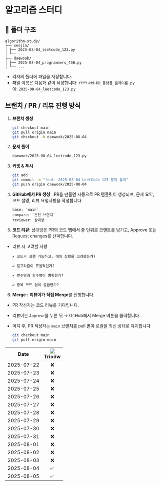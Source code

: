 # 알고리즘 스터디

## 📁 폴더 구조

```
algorithm-study/
├── seojin/
│ ├── 2025-08-04_leetcode_123.py
│ └── ...
├── daewook/
│ ├── 2025-08-04_programmers_456.py
│ └── ...
```

- 각자의 폴더에 파일을 저장합니다.
- 파일 이름은 다음과 같이 작성합니다: `YYYY-MM-DD_플랫폼_문제이름.py`  
  예: `2025-08-04_leetcode_123.py`



## 브랜치 / PR / 리뷰 진행 방식

1. **브랜치 생성**

   ```bash
   git checkout main
   git pull origin main
   git checkout -b daewook/2025-08-04
   ```

2. **문제 풀이**

   ```bash
   daewook/2025-08-04_leetcode_123.py
   ```

3. **커밋 & 푸시**

   ```bash
   git add .
   git commit -m "feat: 2025-08-04 LeetCode 123 문제 풀이"
   git push origin daewook/2025-08-04
   ```

4. **GitHub에서 PR 생성** : PR을 만들면 자동으로 PR 템플릿이 생성되며, 문제 요약, 코드 설명, 리뷰 요청사항을 작성합니다.

   ```
   base: `main`
   compare: `본인 브랜치`
   reviewer: 상대방
   ```

5. **코드 리뷰**: 상대방은 PR의 코드 탭에서 줄 단위로 코멘트를 남기고, Approve 또는 Request changes를 선택합니다.

- 리뷰 시 고려할 사항

  ```
  ✔ 코드가 실행 가능하고, 예외 상황을 고려했는가?

  ✔ 알고리즘이 효율적인가?

  ✔ 변수명과 함수명이 명확한가?

  ✔ 중복 코드 없이 깔끔한가?
  ```

6. **Merge** : **리뷰어가 직접 Merge**를 진행합니다.

- PR 작성자는 코드 리뷰를 기다립니다.
- 리뷰어는 `Approve`를 누른 뒤 → GitHub에서 Merge 버튼을 클릭합니다.
- 머지 후, PR 작성자는 `main` 브랜치를 pull 받아 로컬을 최신 상태로 유지합니다

   ```bash
   git checkout main
   git pull origin main
   ```

<!--PR_TABLE_START-->
| Date       | ![](https://avatars.githubusercontent.com/u/117421342?v=4&s=20)<br/>Triodw |
|------------|:---:|
| 2025-07-22 | ❌ |
| 2025-07-23 | ❌ |
| 2025-07-24 | ❌ |
| 2025-07-25 | ❌ |
| 2025-07-26 | ❌ |
| 2025-07-27 | ❌ |
| 2025-07-28 | ❌ |
| 2025-07-29 | ❌ |
| 2025-07-30 | ❌ |
| 2025-07-31 | ❌ |
| 2025-08-01 | ❌ |
| 2025-08-02 | ❌ |
| 2025-08-03 | ❌ |
| 2025-08-04 | ✅ |
| 2025-08-05 | ✅ |
<!--PR_TABLE_END-->

